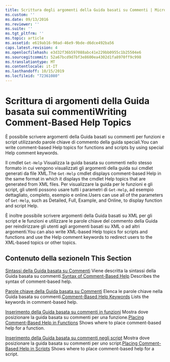 ```yaml
---
title: Scrittura degli argomenti della Guida basati su Commenti | Microsoft Docs
ms.custom: ''
ms.date: 09/13/2016
ms.reviewer: ''
ms.suite: ''
ms.tgt_pltfrm: ''
ms.topic: article
ms.assetid: e619ab16-90ad-46e9-9bde-d6dce492ba56
caps.latest.revision: 4
ms.openlocfilehash: e3d32f36b597088abc41e229bb0955c1b25504e6
ms.sourcegitcommit: 52a67bcd9d7bf3e8600ea4302d1fa8970ff9c998
ms.translationtype: MT
ms.contentlocale: it-IT
ms.lasthandoff: 10/15/2019
ms.locfileid: "72361080"
---
```

# <a name="writing-comment-based-help-topics"></a><span data-ttu-id="1f559-102">Scrittura di argomenti della Guida basata sui commenti</span><span class="sxs-lookup"><span data-stu-id="1f559-102">Writing Comment-Based Help Topics</span></span>

<span data-ttu-id="1f559-103">È possibile scrivere argomenti della Guida basati su commenti per funzioni e script utilizzando parole chiave di commento della guida speciali.</span><span class="sxs-lookup"><span data-stu-id="1f559-103">You can write comment-based Help topics for functions and scripts by using special Help comment keywords.</span></span>

 <span data-ttu-id="1f559-104">Il cmdlet `Get-Help` Visualizza la guida basata su commenti nello stesso formato in cui vengono visualizzati gli argomenti della guida sui cmdlet generati da file XML.</span><span class="sxs-lookup"><span data-stu-id="1f559-104">The `Get-Help` cmdlet displays comment-based Help in the same format in which it displays the cmdlet Help topics that are generated from XML files.</span></span> <span data-ttu-id="1f559-105">Per visualizzare la guida per le funzioni e gli script, gli utenti possono usare tutti i parametri di `Get-Help`, ad esempio dettagliato, completo, esempio e online.</span><span class="sxs-lookup"><span data-stu-id="1f559-105">Users can use all of the parameters of `Get-Help`, such as Detailed, Full, Example, and Online, to display function and script Help.</span></span>

 <span data-ttu-id="1f559-106">È inoltre possibile scrivere argomenti della Guida basati su XML per gli script e le funzioni e utilizzare le parole chiave del commento della Guida per reindirizzare gli utenti agli argomenti basati su XML o ad altri argomenti.</span><span class="sxs-lookup"><span data-stu-id="1f559-106">You can also write XML-based Help topics for scripts and functions and use the Help comment keywords to redirect users to the XML-based topics or other topics.</span></span>

## <a name="in-this-section"></a><span data-ttu-id="1f559-107">Contenuto della sezione</span><span class="sxs-lookup"><span data-stu-id="1f559-107">In This Section</span></span>

 <span data-ttu-id="1f559-108">[Sintassi della Guida basata su Commenti](./syntax-of-comment-based-help.md) Viene descritta la sintassi della Guida basata su commenti.</span><span class="sxs-lookup"><span data-stu-id="1f559-108">[Syntax of Comment-Based Help](./syntax-of-comment-based-help.md) Describes the syntax of comment-based help.</span></span>

 <span data-ttu-id="1f559-109">[Parole chiave della Guida basata su Commenti](./comment-based-help-keywords.md) Elenca le parole chiave nella Guida basata su commenti.</span><span class="sxs-lookup"><span data-stu-id="1f559-109">[Comment-Based Help Keywords](./comment-based-help-keywords.md) Lists the keywords in comment-based help.</span></span>

 <span data-ttu-id="1f559-110">[Inserimento della Guida basata su commenti in funzioni](./placing-comment-based-help-in-functions.md) Mostra dove posizionare la guida basata su commenti per una funzione.</span><span class="sxs-lookup"><span data-stu-id="1f559-110">[Placing Comment-Based Help in Functions](./placing-comment-based-help-in-functions.md) Shows where to place comment-based help for a function.</span></span>

 <span data-ttu-id="1f559-111">[Inserimento della Guida basata su commenti negli script](./placing-comment-based-help-in-scripts.md) Mostra dove posizionare la guida basata su commenti per uno script.</span><span class="sxs-lookup"><span data-stu-id="1f559-111">[Placing Comment-Based Help in Scripts](./placing-comment-based-help-in-scripts.md) Shows where to place comment-based help for a script.</span></span>